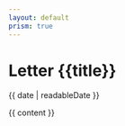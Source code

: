 ```yaml
---
layout: default
prism: true
---
```


<div class="container max-w-4xl mt-6  px-6">
    <div class="pb-5 mb-5 border-b border-gray-100">
        <h1 class="font-bold text-5xl">Letter {{title}}</h1>
        <p class="text-center text-base leading-6 font-medium text-gray-500">
            <time> {{ date | readableDate }}</time>
        </p>
    </div>
    <article class="prose lg:prose-xl my-4 mx-auto">
        {{ content }}
    </article>

</div>